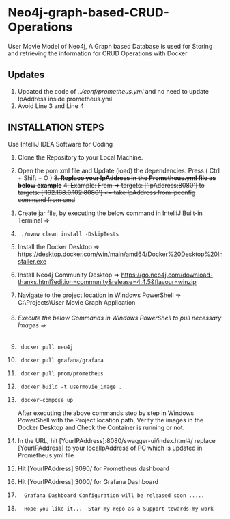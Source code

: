 # Neo4j-graph-based-CRUD-Operations
User Movie Model of Neo4j, A Graph based Database is used for Storing and retrieving the information for CRUD Operations with Docker

## Updates
1.  Updated the code of  *../conf/prometheus.yml*   and no need to update IpAddress inside prometheus.yml
2.  Avoid Line 3 and Line 4



## INSTALLATION STEPS
Use IntelliJ IDEA Software for Coding
1. Clone the Repository to your Local Machine.
2. Open the  pom.xml file and Update (load) the dependencies. Press ( Ctrl + Shift + O )
~~3. **Replace your IpAddress in the Prometheus.yml file as below example**~~
~~4. Example:  From  =>   targets: ['IpAddress:8080']    to    targets: ['192.168.0.102:8080']   <= take IpAddress from ipconfig command frpm cmd~~
5. Create jar file, by executing the below command in IntelliJ Built-in Terminal =>   
6.      ./mvnw clean install -DskipTests
7. Install the Docker Desktop => https://desktop.docker.com/win/main/amd64/Docker%20Desktop%20Installer.exe
8. Install Neo4j Community Desktop => https://go.neo4j.com/download-thanks.html?edition=community&release=4.4.5&flavour=winzip
9. Navigate to the project location in Windows PowerShell =>  C:\Projects\User Movie Graph Application
10. ###### Execute the below Commands in Windows PowerShell to pull necessary Images => 
11.      docker pull neo4j 
12.      docker pull grafana/grafana 
13.      docker pull prom/prometheus 
14.      docker build -t usermovie_image . 
15.      docker-compose up
       After executing the above commands step by step in Windows PowerShell with the Project location path, 
            Verify the images in the Docker Desktop and Check the Container is running or not.
            
15.  In the URL, hit  [YourIPAddress]:8080/swagger-ui/index.html#/    replace [YourIPAddress] to your localIpAddress of PC which is updated in Prometheus.yml file
16.  Hit [YourIPAddress]:9090/  for Prometheus dashboard
17.  Hit [YourIPAddress]:3000/  for Grafana Dashboard
18.       Grafana Dashboard Configuration will be released soon ..... 
19.       Hope you like it...  Star my repo as a Support towards my work
       
